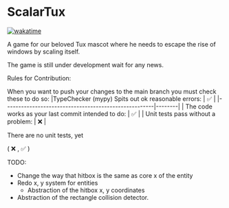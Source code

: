 # ScalarTux

[![wakatime](https://wakatime.com/badge/user/018c54ba-f9f5-426e-9733-6deb502d647d/project/018cfe88-ac17-4fec-beee-9b65729eff00.svg)](https://wakatime.com/badge/user/018c54ba-f9f5-426e-9733-6deb502d647d/project/018cfe88-ac17-4fec-beee-9b65729eff00)

A game for our beloved Tux mascot where he needs to escape the rise of windows by scaling itself.

The game is still under development wait for any news.

Rules for Contribution:

When you want to push your changes to the main branch you must check these to do so:
|TypeChecker (mypy) Spits out ok reasonable errors:    | :white_check_mark:        |
|------------------------------------------------------|--------|
| The code works as your last commit intended to do:   |   :white_check_mark:     |
| Unit tests pass without a problem:                   |   :x:     |

There are no unit tests, yet

( :x: , :white_check_mark: )


TODO:

- Change the way that hitbox is the same as core x of the entity
- Redo x, y system for entities
  - Abstraction of the hitbox x, y coordinates
- Abstraction of the rectangle collision detector.
